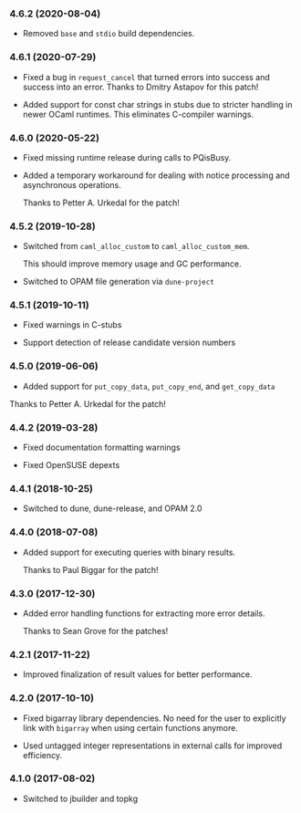 ### 4.6.2 (2020-08-04)

  * Removed `base` and `stdio` build dependencies.


### 4.6.1 (2020-07-29)

  * Fixed a bug in `request_cancel` that turned errors into success and
    success into an error.  Thanks to Dmitry Astapov for this patch!

  * Added support for const char strings in stubs due to stricter handling
    in newer OCaml runtimes.  This eliminates C-compiler warnings.


### 4.6.0 (2020-05-22)

  * Fixed missing runtime release during calls to PQisBusy.

  * Added a temporary workaround for dealing with notice processing and
    asynchronous operations.

    Thanks to Petter A. Urkedal for the patch!


### 4.5.2 (2019-10-28)

  * Switched from `caml_alloc_custom` to `caml_alloc_custom_mem`.

    This should improve memory usage and GC performance.

  * Switched to OPAM file generation via `dune-project`


### 4.5.1 (2019-10-11)

  * Fixed warnings in C-stubs

  * Support detection of release candidate version numbers


### 4.5.0 (2019-06-06)

  * Added support for `put_copy_data`, `put_copy_end`, and `get_copy_data`

  Thanks to Petter A. Urkedal for the patch!


### 4.4.2 (2019-03-28)

  * Fixed documentation formatting warnings

  * Fixed OpenSUSE depexts


### 4.4.1 (2018-10-25)

  * Switched to dune, dune-release, and OPAM 2.0


### 4.4.0 (2018-07-08)

  * Added support for executing queries with binary results.

    Thanks to Paul Biggar for the patch!


### 4.3.0 (2017-12-30)

  * Added error handling functions for extracting more error details.

    Thanks to Sean Grove for the patches!


### 4.2.1 (2017-11-22)

  * Improved finalization of result values for better performance.


### 4.2.0 (2017-10-10)

  * Fixed bigarray library dependencies.  No need for the user to explicitly
    link with `bigarray` when using certain functions anymore.

  * Used untagged integer representations in external calls for improved
    efficiency.


### 4.1.0 (2017-08-02)

  * Switched to jbuilder and topkg
